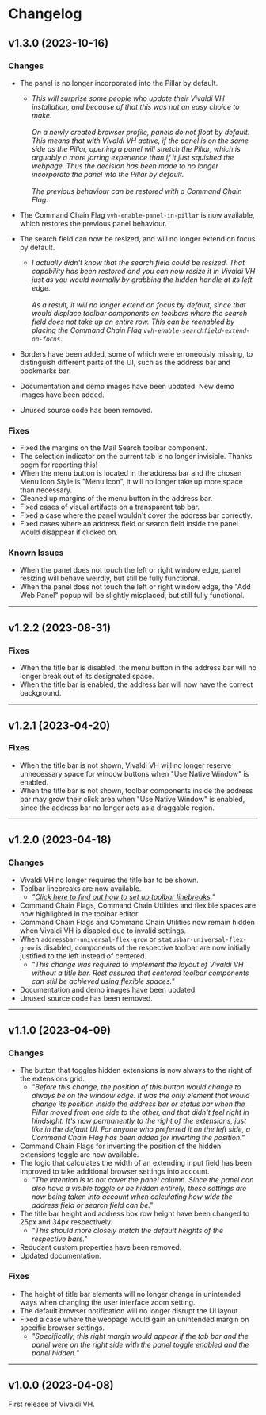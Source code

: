 # Changelog

## v1.3.0 (2023-10-16)

### Changes

- The panel is no longer incorporated into the Pillar by default.
  - *This will surprise some people who update their Vivaldi VH installation, and because of that this was not an easy choice to make.* \
 \
*On a newly created browser profile, panels do not float by default. This means that with Vivaldi VH active, if the panel is on the same side as the Pillar, opening a panel will stretch the Pillar, which is arguably a more jarring experience than if it just squished the webpage. Thus the decision has been made to no longer incorporate the panel into the Pillar by default.* \
 \
*The previous behaviour can be restored with a Command Chain Flag.*

- The Command Chain Flag `vvh-enable-panel-in-pillar` is now available, which restores the previous panel behaviour.
- The search field can now be resized, and will no longer extend on focus by default.
  - *I actually didn't know that the search field could be resized. That capability has been restored and you can now resize it in Vivaldi VH just as you would normally by grabbing the hidden handle at its left edge.* \
 \
*As a result, it will no longer extend on focus by default, since that would displace toolbar components on toolbars where the search field does not take up an entire row. This can be reenabled by placing the Command Chain Flag `vvh-enable-searchfield-extend-on-focus`.*
- Borders have been added, some of which were erroneously missing, to distinguish different parts of the UI, such as the address bar and bookmarks bar.
- Documentation and demo images have been updated. New demo images have been added.
- Unused source code has been removed.

### Fixes

- Fixed the margins on the Mail Search toolbar component.
- The selection indicator on the current tab is no longer invisible. Thanks [ppgm](https://forum.vivaldi.net/user/ppgm) for reporting this!
- When the menu button is located in the address bar and the chosen Menu Icon Style is "Menu Icon", it will no longer take up more space than necessary.
- Cleaned up margins of the menu button in the address bar.
- Fixed cases of visual artifacts on a transparent tab bar.
- Fixed a case where the panel wouldn't cover the address bar correctly.
- Fixed cases where an address field or search field inside the panel would disappear if clicked on.

### Known Issues

- When the panel does not touch the left or right window edge, panel resizing will behave weirdly, but still be fully functional.
- When the panel does not touch the left or right window edge, the "Add Web Panel" popup will be slightly misplaced, but still fully functional.

---

## v1.2.2 (2023-08-31)

### Fixes

- When the title bar is disabled, the menu button in the address bar will no longer break out of its designated space.
- When the title bar is enabled, the address bar will now have the correct background.

---

## v1.2.1 (2023-04-20)

### Fixes

- When the title bar is not shown, Vivaldi VH will no longer reserve unnecessary space for window buttons when "Use Native Window" is enabled.
- When the title bar is not shown, toolbar components inside the address bar may grow their click area when "Use Native Window" is enabled, since the address bar no longer acts as a draggable region.

---

## v1.2.0 (2023-04-18)

### Changes

- Vivaldi VH no longer requires the title bar to be shown.
- Toolbar linebreaks are now available.
  - *"[Click here to find out how to set up toolbar linebreaks.](../command-chain-utilities.md)"*
- Command Chain Flags, Command Chain Utilities and flexible spaces are now highlighted in the toolbar editor.
- Command Chain Flags and Command Chain Utilities now remain hidden when Vivaldi VH is disabled due to invalid settings.
- When `addressbar-universal-flex-grow` or `statusbar-universal-flex-grow` is disabled, components of the respective toolbar are now initially justified to the left instead of centered.
  - *"This change was required to implement the layout of Vivaldi VH without a title bar. Rest assured that centered toolbar components can still be achieved using flexible spaces."*
- Documentation and demo images have been updated.
- Unused source code has been removed.

---

## v1.1.0 (2023-04-09)

### Changes

- The button that toggles hidden extensions is now always to the right of the extensions grid.
  - *"Before this change, the position of this button would change to always be on the window edge. It was the only element that would change its position inside the address bar or status bar when the Pillar moved from one side to the other, and that didn't feel right in hindsight. It's now permanently to the right of the extensions, just like in the default UI. For anyone who preferred it on the left side, a Command Chain Flag has been added for inverting the position."*
- Command Chain Flags for inverting the position of the hidden extensions toggle are now available.
- The logic that calculates the width of an extending input field has been improved to take additional browser settings into account.
  - *"The intention is to not cover the panel column. Since the panel can also have a visible toggle or be hidden entirely, these settings are now being taken into account when calculating how wide the address field or search field can be."*
- The title bar height and address box row height have been changed to 25px and 34px respectively.
  - *"This should more closely match the default heights of the respective bars."*
- Redudant custom properties have been removed.
- Updated documentation.

### Fixes

- The height of title bar elements will no longer change in unintended ways when changing the user interface zoom setting.
- The default browser notification will no longer disrupt the UI layout.
- Fixed a case where the webpage would gain an unintended margin on specific browser settings.
  - *"Specifically, this right margin would appear if the tab bar and the panel were on the right side with the panel toggle enabled and the panel hidden."*

---

## v1.0.0 (2023-04-08)

First release of Vivaldi VH.
